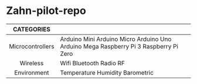 # Zahn-pilot-repo
|    CATEGORIES    |                                                                                       |
|:----------------:|---------------------------------------------------------------------------------------|
| Microcontrollers | Arduino Mini Arduino Micro  Arduino Uno Arduino Mega Raspberry Pi 3 Raspberry Pi Zero |
|     Wireless     | Wifi Bluetooth Radio RF                                                               |
|    Environment   | Temperature Humidity Barometric                                                       |
